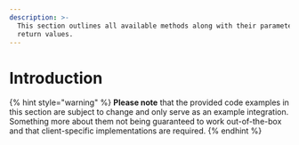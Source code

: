 ```yaml
---
description: >-
  This section outlines all available methods along with their parameters and
  return values.
---
```


# Introduction

{% hint style="warning" %}
**Please note** that the provided code examples in this section are subject to change and only serve as an example integration. Something more about them not being guaranteed to work out-of-the-box and that client-specific implementations are required.
{% endhint %}



